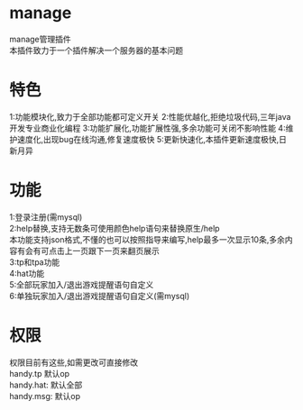 # manage
manage管理插件  
本插件致力于一个插件解决一个服务器的基本问题  

# 特色
1:功能模块化,致力于全部功能都可定义开关
2:性能优越化,拒绝垃圾代码,三年java开发专业商业化编程
3:功能扩展化,功能扩展性强,多余功能可关闭不影响性能
4:维护速度化,出现bug在线沟通,修复速度极快
5:更新快速化,本插件更新速度极快,日新月异

# 功能
1:登录注册(需mysql)   
2:help替换,支持无数条可使用颜色help语句来替换原生/help  
本功能支持json格式,不懂的也可以按照指导来编写,help最多一次显示10条,多余内容有会有可点击上一页跟下一页来翻页展示  
3:tp和tpa功能  
4:hat功能  
5:全部玩家加入/退出游戏提醒语句自定义  
6:单独玩家加入/退出游戏提醒语句自定义(需mysql)    

# 权限
权限目前有这些,如需更改可直接修改  
handy.tp    默认op  
handy.hat:  默认全部  
handy.msg:  默认op  



